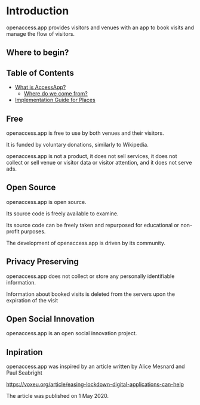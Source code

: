 # Introduction

openaccess.app provides visitors and venues with an app to book visits and manage the flow of visitors.

## Where to begin?



## Table of Contents

- [What is AccessApp?](#what-is-accessapp)
  - [Where do we come from?](#where-do-we-come-from)
- [Implementation Guide for Places](places.md)

## Free

openaccess.app is free to use by both venues and their visitors.

It is funded by voluntary donations, similarly to Wikipedia.

openaccess.app is not a product, it does not sell services, it does not collect or sell venue or visitor data or visitor attention, and it does not serve ads.

## Open Source

openaccess.app is open source.

Its source code is freely available to examine.

Its source code can be freely taken and repurposed for educational or non-profit purposes.

The development of openaccess.app is driven by its community.

## Privacy Preserving

openaccess.app does not collect or store any personally identifiable information.

Information about booked visits is deleted from the servers upon the expiration of the visit

## Open Social Innovation

openaccess.app is an open social innovation project.

## Inpiration

openaccess.app was inspired by an article written by Alice Mesnard and Paul Seabright

https://voxeu.org/article/easing-lockdown-digital-applications-can-help

The article was published on 1 May 2020.